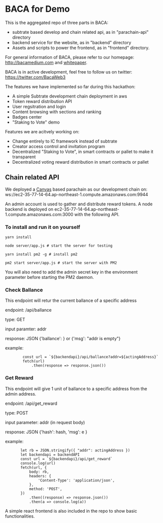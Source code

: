 # BACA for Demo
This is the aggregated repo of three parts in BACA:
- subtrate based develop and chain related api, as in "parachain-api" directory
- backend service for the website, as in "backend" directory
- Assets and scripts to power the frontend, as in "frontend" directory.

For general information of BACA, please refer to our homepage: http://bacamedium.com and [whitepaper](https://whitepaper.bacamedium.com/).

BACA is in active development, feel free to follow us on twitter: https://twitter.com/BacaWeb3


The features we have implemented so far during this hackathon:

- A simple Subtrate development chain deployment in aws
- Token reward distribution API
- User regsitration and login
- Content browsing with sections and ranking
- Badges center
- "Staking to Vote" demo

Features we are acitvely working on:
- Change entirely to IC framework instead of subtrate
- Creator access control and invitation program
- Decentralized "Staking to Vote", in smart contracts or pallet to make it transparent
- Decentralized voting reward distribution in smart contracts or pallet

## Chain related API

We deployed a [Canvas](https://github.com/paritytech/canvas) based parachain as our development chain on: ws://ec2-35-77-14-64.ap-northeast-1.compute.amazonaws.com:9944

An admin account is used to gather and distribute reward tokens. A node backend is deployed on ec2-35-77-14-64.ap-northeast-1.compute.amazonaws.com:3000 with the following API.

### To install and run it on yourself

```
yarn install 

node server/app.js # start the server for testing

yarn install pm2 -g # install pm2

pm2 start server/app.js # start the server with PM2
```
You will also need to add the admin secret key in the environment parameter before starting the PM2 daemon.


### Check Ballance
This endpoint will retur the current ballance of a specific address

endpoint: /api/ballance

type: GET

input paramter: addr

response: JSON {'ballance': <ballance value>} or {'msg': "addr is empty"}
  
example: 

```
        const url = `${backendapi}/api/ballance?addr=${actingAddress}`
        fetch(url)
            .then(response => response.json())
  ```
  

### Get Reward

This endpoint will give 1 unit of ballance to a specific address from the admin address.
  
endpoint: /api/get_reward
  
type: POST
  
input parameter: addr (in request body)
  
response: JSON {'hash': hash, 'msg': e }
  
example: 
 ```
        let rb = JSON.stringify({ "addr": actingAddress })
        let backendapi = backendAPI
        const url = `${backendapi}/api/get_reward`
        console.log(url)
        fetch(url, {
            body: rb,
            headers: {
                'Content-Type': 'application/json',
            },
            method: 'POST',
        })
            .then((response) => response.json())
            .then(a => console.log(a))
 ```

A simple react frontend is also included in the repo to show basic functionalities.
